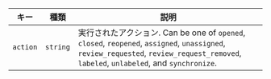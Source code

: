| キー       | 種類       | 説明                                                                                                                                                                           |
| -------- | -------- | ---------------------------------------------------------------------------------------------------------------------------------------------------------------------------- |
| `action` | `string` | 実行されたアクション. Can be one of `opened`, `closed`, `reopened`, `assigned`, `unassigned`, `review_requested`, `review_request_removed`, `labeled`, `unlabeled`, and `synchronize`. |
